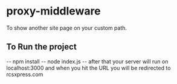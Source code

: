 # proxy-middleware
To show another site page on your custom path.
## To Run the project
-- npm install
-- node index.js
-- after that your server will run on localhost:3000 and when you hit the URL you will be redirected to rcsxpress.com 
